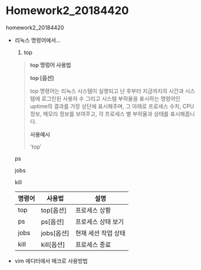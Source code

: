 # Homework2_20184420
homework2_20184420

+ 리눅스 명령어에서...
  1) top
  > **top 명렁어 사용법**
  > 
  > **top [옵션]**
  > 
  > top 명령어는 리눅스 시스템이 실행되고 난 후부터 지금까지의 시간과 시스템에 로그인된 사용자 수 그리고 시스템 부하율을 표시하는 명령어인 uptime의 결과를 가장 상단에 표시해주며, 그 아래로 프로세스 수치, CPU 정보, 메모리 정보를 보여주고, 각 프로세스 별 부하율과 상태를 표시해줍니다. 
  > 
  >**사용예시**
  >
  >'top'
  
  ps
  
  jobs
  
  kill
  
  |명령어|사용법|설명|
  |---|---|---|
  |top|top[옵션]|프로세스 상황|
  |ps|ps[옵션]|프로세스 상태 보기|
  |jobs|jobs[옵션]|현재 세션 작업 상태|
  |kill|kill[옵션]|프로세스 종료|
  
+ vim 에디터에서 매크로 사용방법
